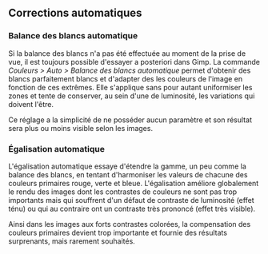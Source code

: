 ## Corrections automatiques

### Balance des blancs automatique

Si la balance des blancs n'a pas été effectuée au moment de la prise de vue, il est toujours possible d'essayer a posteriori dans Gimp. La commande _Couleurs &gt; Auto &gt; Balance des blancs automatique_ permet d'obtenir des blancs parfaitement blancs et d'adapter des les couleurs de l'image en fonction de ces extrêmes. Elle s'applique sans pour autant uniformiser les zones et tente de conserver, au sein d'une de luminosité, les variations qui doivent l'être.

Ce réglage a la simplicité de ne posséder aucun paramètre et son résultat sera plus ou moins visible selon les images.

### Égalisation automatique

L'égalisation automatique essaye d'étendre la gamme, un peu comme la balance des blancs, en tentant d'harmoniser les valeurs de chacune des couleurs primaires rouge, verte et bleue. L'égalisation améliore globalement le rendu des images dont les contrastes de couleurs ne sont pas trop importants mais qui souffrent d'un défaut de contraste de luminosité (effet ténu) ou qui au contraire ont un contraste très prononcé (effet très visible).

Ainsi dans les images aux forts contrastes colorées, la compensation des couleurs primaires devient trop importante et fournie des résultats surprenants, mais rarement souhaités.
